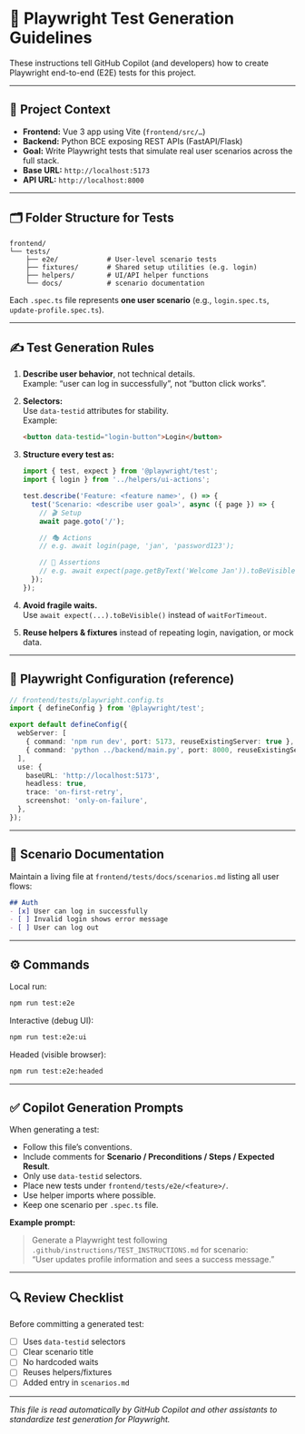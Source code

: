 # 🧪 Playwright Test Generation Guidelines

These instructions tell GitHub Copilot (and developers) how to create Playwright end-to-end (E2E) tests for this project.

---

## 🧩 Project Context

- **Frontend:** Vue 3 app using Vite (`frontend/src/…`)
- **Backend:** Python BCE exposing REST APIs (FastAPI/Flask)
- **Goal:** Write Playwright tests that simulate real user scenarios across the full stack.
- **Base URL:** `http://localhost:5173`
- **API URL:** `http://localhost:8000`

---

## 🗂 Folder Structure for Tests

```
frontend/
└── tests/
    ├── e2e/            # User-level scenario tests
    ├── fixtures/       # Shared setup utilities (e.g. login)
    ├── helpers/        # UI/API helper functions
    └── docs/           # scenario documentation
```

Each `.spec.ts` file represents **one user scenario** (e.g., `login.spec.ts`, `update-profile.spec.ts`).

---

## ✍️ Test Generation Rules

1. **Describe user behavior**, not technical details.  
   Example: “user can log in successfully”, not “button click works”.

2. **Selectors:**  
   Use `data-testid` attributes for stability.  
   Example:  
   ```html
   <button data-testid="login-button">Login</button>
   ```

3. **Structure every test as:**
   ```ts
   import { test, expect } from '@playwright/test';
   import { login } from '../helpers/ui-actions';

   test.describe('Feature: <feature name>', () => {
     test('Scenario: <describe user goal>', async ({ page }) => {
       // 🎬 Setup
       await page.goto('/');

       // 🎭 Actions
       // e.g. await login(page, 'jan', 'password123');

       // 🎯 Assertions
       // e.g. await expect(page.getByText('Welcome Jan')).toBeVisible();
     });
   });
   ```

4. **Avoid fragile waits.**  
   Use `await expect(...).toBeVisible()` instead of `waitForTimeout`.

5. **Reuse helpers & fixtures** instead of repeating login, navigation, or mock data.

---

## 🧱 Playwright Configuration (reference)

```ts
// frontend/tests/playwright.config.ts
import { defineConfig } from '@playwright/test';

export default defineConfig({
  webServer: [
    { command: 'npm run dev', port: 5173, reuseExistingServer: true },
    { command: 'python ../backend/main.py', port: 8000, reuseExistingServer: true },
  ],
  use: {
    baseURL: 'http://localhost:5173',
    headless: true,
    trace: 'on-first-retry',
    screenshot: 'only-on-failure',
  },
});
```

---

## 🧠 Scenario Documentation

Maintain a living file at `frontend/tests/docs/scenarios.md` listing all user flows:
```markdown
## Auth
- [x] User can log in successfully
- [ ] Invalid login shows error message
- [ ] User can log out
```

---

## ⚙️ Commands

Local run:
```bash
npm run test:e2e
```

Interactive (debug UI):
```bash
npm run test:e2e:ui
```

Headed (visible browser):
```bash
npm run test:e2e:headed
```

---

## ✅ Copilot Generation Prompts

When generating a test:
- Follow this file’s conventions.
- Include comments for **Scenario / Preconditions / Steps / Expected Result**.
- Only use `data-testid` selectors.
- Place new tests under `frontend/tests/e2e/<feature>/`.
- Use helper imports where possible.
- Keep one scenario per `.spec.ts` file.

**Example prompt:**
> Generate a Playwright test following `.github/instructions/TEST_INSTRUCTIONS.md` for scenario:  
> “User updates profile information and sees a success message.”

---

## 🔍 Review Checklist

Before committing a generated test:
- [ ] Uses `data-testid` selectors  
- [ ] Clear scenario title  
- [ ] No hardcoded waits  
- [ ] Reuses helpers/fixtures  
- [ ] Added entry in `scenarios.md`  

---

_This file is read automatically by GitHub Copilot and other assistants to standardize test generation for Playwright._
